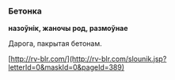 ### Бетонка
**назоўнік, жаночы род, размоўнае**

Дарога, пакрытая бетонам.

<a rel="author">[http://rv-blr.com/](http://rv-blr.com/slounik.jsp?letterId=0&maskId=0&pageId=389)</a>
